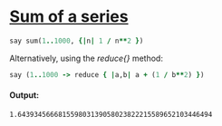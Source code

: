 [1]: http://rosettacode.org/wiki/Sum_of_a_series

# [Sum of a series][1]

```ruby
say sum(1..1000, {|n| 1 / n**2 })
```


Alternatively, using the _reduce{}_ method:

```ruby
say (1..1000 -> reduce { |a,b| a + (1 / b**2) })
```

#### Output:
```
1.643934566681559803139058023822215589652103446494
```
